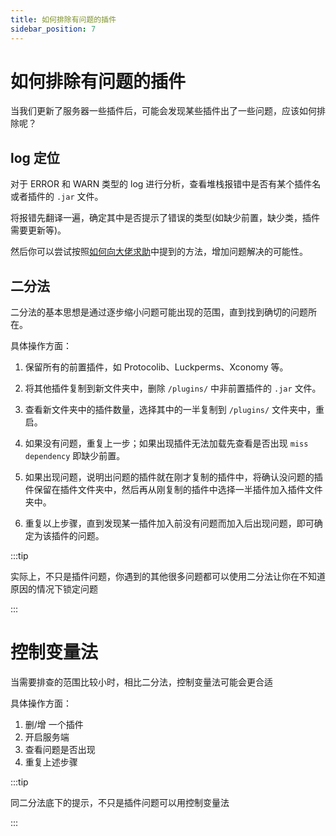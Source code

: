 ```yaml
---
title: 如何排除有问题的插件
sidebar_position: 7
---
```


# 如何排除有问题的插件

当我们更新了服务器一些插件后，可能会发现某些插件出了一些问题，应该如何排除呢？

## log 定位

对于 ERROR 和 WARN 类型的 log 进行分析，查看堆栈报错中是否有某个插件名或者插件的 `.jar` 文件。

将报错先翻译一遍，确定其中是否提示了错误的类型(如缺少前置，缺少类，插件需要更新等)。

然后你可以尝试按照[如何向大佬求助](https://yizhan.wiki/NitWikit/Java/start/ask-for-help)中提到的方法，增加问题解决的可能性。

## 二分法

二分法的基本思想是通过逐步缩小问题可能出现的范围，直到找到确切的问题所在。

具体操作方面：

1. 保留所有的前置插件，如 Protocolib、Luckperms、Xconomy 等。

2. 将其他插件复制到新文件夹中，删除 `/plugins/` 中非前置插件的 `.jar` 文件。

3. 查看新文件夹中的插件数量，选择其中的一半复制到 `/plugins/` 文件夹中，重启。

4. 如果没有问题，重复上一步；如果出现插件无法加载先查看是否出现 `miss dependency` 即缺少前置。

5. 如果出现问题，说明出问题的插件就在刚才复制的插件中，将确认没问题的插件保留在插件文件夹中，然后再从刚复制的插件中选择一半插件加入插件文件夹中。

6. 重复以上步骤，直到发现某一插件加入前没有问题而加入后出现问题，即可确定为该插件的问题。

:::tip

实际上，不只是插件问题，你遇到的其他很多问题都可以使用二分法让你在不知道原因的情况下锁定问题

:::

# 控制变量法

当需要排查的范围比较小时，相比二分法，控制变量法可能会更合适

具体操作方面：

1. 删/增 一个插件
2. 开启服务端
3. 查看问题是否出现
4. 重复上述步骤

:::tip

同二分法底下的提示，不只是插件问题可以用控制变量法

:::
